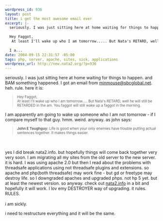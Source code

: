 ```yaml
--- 
wordpress_id: 936
layout: post
title: i get the most awesome email ever
excerpt: |-
  seriously. I was just sitting here at home waiting for things to happen. and BAM something happened. I got an email from minmouse@sbcglobal.net. heh. rule. here it is:
  
  Hey Faggot,
   At least I'll wake up who I am tomorrow..... But Nata's RETARD, well he will still be RETARDED in the am. You faggot will still wake up a faggot in the morning.
  
  I a...
date: 2004-09-15 22:31:57 -05:00
tags: php, server, apache, sites, sick, applications
wordpress_url: http://new.nata2.org/?p=936
---
```

seriously. I was just sitting here at home waiting for things to happen. and BAM something happened. I got an email from minmouse@sbcglobal.net. heh. rule. here it is:
<blockquote><small>
Hey Faggot,<br/>
 At least I'll wake up who I am tomorrow..... But Nata's RETARD, well he will still be RETARDED in the am. You faggot will still wake up a faggot in the morning.
</small></blockquote>
I am apparently am going to wake up someone who I am not tomorrow - if I compare myself to that guy. hmm. weird. anyway. as john says: <blockquote><small>
<b>John E Toughguy:</b> Life is good when your only enemies have trouble putting actual sentences together. It makes things easier.</small></blockquote><br/><br/>yes I did break nata2.info. but hopefully things will come back together very very soon. I am migrating all my sites from the old server to the new server. it is hard. I was using apache 2.0 but then I read about the problems with threadsafe applications using not threadsafe plugins and extensions. so apache and php(both threadsafe) may work fine - but gd or freetype may destroy life. so I downgraded apaches and upgraded phps. not hp 5 yet. but at least the newest version. so anyway. check out <a href="http://nata2.info">nata2.info</a> in a bit and hopefully it will work. I lov emy DESTROYER way of upgrading. it rules. RULES. <br/><Br>i am sickly.

i need to restructure everything and it will be the same. 
